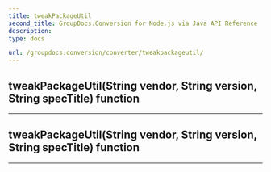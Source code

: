 ```yaml
---
title: tweakPackageUtil
second_title: GroupDocs.Conversion for Node.js via Java API Reference
description: 
type: docs

url: /groupdocs.conversion/converter/tweakpackageutil/
---
```


## tweakPackageUtil(String vendor, String version, String specTitle)  function



---


## tweakPackageUtil(String vendor, String version, String specTitle)  function



---



